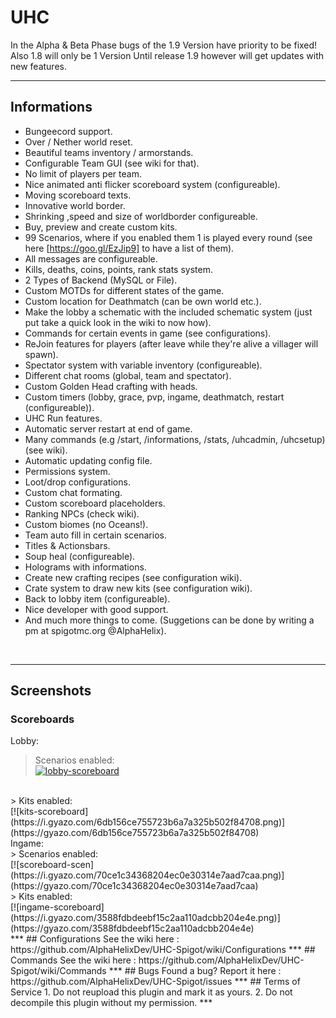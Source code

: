 # UHC
In the Alpha & Beta Phase bugs of the 1.9 Version have priority to be fixed!</br>
Also 1.8 will only be 1 Version Until release 1.9 however will get updates with new features.
***
##  Informations
- Bungeecord support.
- Over / Nether world reset.
- Beautiful teams inventory / armorstands.
- Configurable Team GUI (see wiki for that).
- No limit of players per team.
- Nice animated anti flicker scoreboard system (configureable).
- Moving scoreboard texts.
- Innovative world border.
- Shrinking ,speed and size of worldborder configureable.
- Buy, preview and create custom kits.
- 99 Scenarios, where if you enabled them 1 is played every round (see here [https://goo.gl/EzJip9] to have a list of them).
- All messages are configureable.
- Kills, deaths, coins, points, rank stats system.
- 2 Types of Backend (MySQL or File).
- Custom MOTDs for different states of the game.
- Custom location for Deathmatch (can be own world etc.).
- Make the lobby a schematic with the included schematic system (just put take a quick look in the wiki to now how).
- Commands for certain events in game (see configurations).
- ReJoin features for players (after leave while they're alive a villager will spawn).
- Spectator system with variable inventory (configureable).
- Different chat rooms (global, team and spectator).
- Custom Golden Head crafting with heads.
- Custom timers (lobby, grace, pvp, ingame, deathmatch, restart (configureable)).
- UHC Run features.
- Automatic server restart at end of game.
- Many commands (e.g /start, /informations, /stats, /uhcadmin, /uhcsetup) (see wiki).
- Automatic updating config file.
- Permissions system.
- Loot/drop configurations.
- Custom chat formating.
- Custom scoreboard placeholders.
- Ranking NPCs (check wiki).
- Custom biomes (no Oceans!).
- Team auto fill in certain scenarios.
- Titles & Actionsbars.
- Soup heal (configureable).
- Holograms with informations.
- Create new crafting recipes (see configuration wiki).
- Crate system to draw new kits (see configuration wiki).
- Back to lobby item (configureable).
- Nice developer with good support.
- And much more things to come. (Suggetions can be done by writing a pm at spigotmc.org @AlphaHelix).
</br>

***

## Screenshots
### Scoreboards
 Lobby: </br>
  > Scenarios enabled: </br>
    [![lobby-scoreboard](https://i.gyazo.com/379f0d5452d6d154d1b4c4722c55c3e3.png)](https://gyazo.com/379f0d5452d6d154d1b4c4722c55c3e3)
  </br>
  > Kits enabled: </br>
    [![kits-scoreboard](https://i.gyazo.com/6db156ce755723b6a7a325b502f84708.png)](https://gyazo.com/6db156ce755723b6a7a325b502f84708)
</br>
 Ingame: </br>
  > Scenarios enabled: </br>
   [![scoreboard-scen](https://i.gyazo.com/70ce1c34368204ec0e30314e7aad7caa.png)](https://gyazo.com/70ce1c34368204ec0e30314e7aad7caa)
  </br>
  > Kits enabled: </br>
    [![ingame-scoreboard](https://i.gyazo.com/3588fdbdeebf15c2aa110adcbb204e4e.png)](https://gyazo.com/3588fdbdeebf15c2aa110adcbb204e4e)
</br>
***
## Configurations
See the wiki here : https://github.com/AlphaHelixDev/UHC-Spigot/wiki/Configurations
***
## Commands
See the wiki here : https://github.com/AlphaHelixDev/UHC-Spigot/wiki/Commands
***
## Bugs
Found a bug? Report it here : https://github.com/AlphaHelixDev/UHC-Spigot/issues
***
## Terms of Service
1. Do not reupload this plugin and mark it as yours.
2. Do not decompile this plugin without my permission.
***
